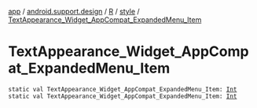 [app](../../../index.md) / [android.support.design](../../index.md) / [R](../index.md) / [style](index.md) / [TextAppearance_Widget_AppCompat_ExpandedMenu_Item](.)

# TextAppearance_Widget_AppCompat_ExpandedMenu_Item

`static val TextAppearance_Widget_AppCompat_ExpandedMenu_Item: `[`Int`](https://kotlinlang.org/api/latest/jvm/stdlib/kotlin/-int/index.html)
`static val TextAppearance_Widget_AppCompat_ExpandedMenu_Item: `[`Int`](https://kotlinlang.org/api/latest/jvm/stdlib/kotlin/-int/index.html)